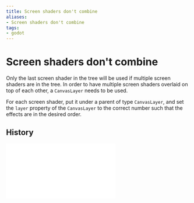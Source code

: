 ```yaml
---
title: Screen shaders don't combine
aliases:
- Screen shaders don't combine
tags:
- godot
---
```


# Screen shaders don't combine

Only the last screen shader in the tree will be used if multiple screen shaders are in the tree. In order to have multiple screen shaders overlaid on top of each other, a `CanvasLayer` needs to be used.

For each screen shader, put it under a parent of type `CanvasLayer`, and set the `layer` property of the `CanvasLayer` to the correct number such that the effects are in the desired order.

## History

![20240604_154022](../entries/20240604_154022.md)

